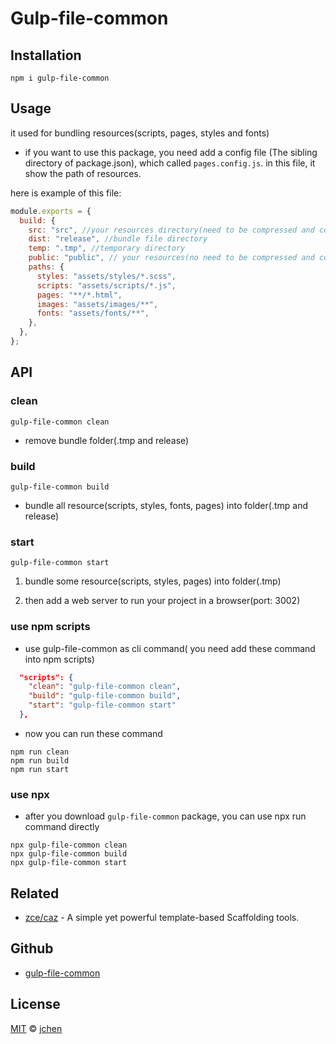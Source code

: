 # Gulp-file-common

## Installation

```shell
npm i gulp-file-common
```

## Usage

it used for bundling resources(scripts, pages, styles and fonts)

- if you want to use this package, you need add a config file (The sibling directory of package.json), which called `pages.config.js`. in this file, it show the path of resources.

here is example of this file:

```js
module.exports = {
  build: {
    src: "src", //your resources directory(need to be compressed and compiled, like styles file, scripts file, fonts and images)
    dist: "release", //bundle file directory
    temp: ".tmp", //temporary directory
    public: "public", // your resources(no need to be compressed and compiled, like favicon.ico)
    paths: {
      styles: "assets/styles/*.scss",
      scripts: "assets/scripts/*.js",
      pages: "**/*.html",
      images: "assets/images/**",
      fonts: "assets/fonts/**",
    },
  },
};
```

## API

### clean

```shell
gulp-file-common clean
```

- remove bundle folder(.tmp and release)

### build

```shell
gulp-file-common build
```

- bundle all resource(scripts, styles, fonts, pages) into folder(.tmp and release)

### start

```shell
gulp-file-common start
```

1. bundle some resource(scripts, styles, pages) into folder(.tmp)

2. then add a web server to run your project in a browser(port: 3002)

### use npm scripts

- use gulp-file-common as cli command( you need add these command into npm scripts)

```json
  "scripts": {
    "clean": "gulp-file-common clean",
    "build": "gulp-file-common build",
    "start": "gulp-file-common start"
  },
```

- now you can run these command

```shell
npm run clean
npm run build
npm run start
```

### use npx

- after you download `gulp-file-common` package, you can use npx run command directly

```shell
npx gulp-file-common clean
npx gulp-file-common build
npx gulp-file-common start
```

## Related

- [zce/caz](https://github.com/zce/caz) - A simple yet powerful template-based Scaffolding tools.

## Github

- [gulp-file-common](https://github.com/pk-cat/gulp-file-common)

## License

[MIT](LICENSE) &copy; [jchen](https://github.com/pk-cat/gulp-file-common)
